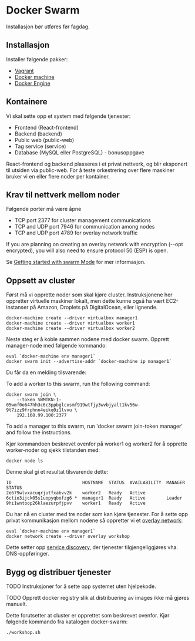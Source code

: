 # Docker Swarm

Installasjon bør utføres før fagdag.

## Installasjon

Installer følgende pakker:

- [Vagrant](https://www.vagrantup.com/)
- [Docker machine](https://docs.docker.com/engine/installation/)
- [Docker Engine](https://github.com/docker/machine/releases/)

## Kontainere

Vi skal sette opp et system med følgende tjenester:

- Frontend (React-frontend)
- Backend (backend)
- Public web (public-web)
- Tag service (service)
- Database (MySQL eller PostgreSQL) - bonusoppgave

React-frontend og backend plasseres i et privat nettverk, og blir eksponert til
utsiden via public-web. For å teste orkestrering over flere maskiner bruker vi
en eller flere noder per kontainer.

## Krav til nettverk mellom noder

Følgende porter må være åpne

- TCP port 2377 for cluster management communications
- TCP and UDP port 7946 for communication among nodes
- TCP and UDP port 4789 for overlay network traffic

If you are planning on creating an overlay network with encryption (--opt encrypted), you
will also need to ensure protocol 50 (ESP) is open.

Se [Getting started with swarm Mode](https://docs.docker.com/engine/swarm/swarm-tutorial/#/install-docker-engine-on-linux-machines)
for mer informasjon.

## Oppsett av cluster

Først må vi opprette noder som skal kjøre cluster. Instruksjonene her oppretter virtuelle
maskiner lokalt, men dette kunne også ha vært EC2-instanser på Amazon, Droplets på DigitalOcean,
eller lignende.

    docker-machine create --driver virtualbox manager1
    docker-machine create --driver virtualbox worker1
    docker-machine create --driver virtualbox worker2

Neste steg er å koble sammen nodene med docker swarm. Opprett manager-node med
følgende kommando:

    eval `docker-machine env manager1`
    docker swarm init --advertise-addr `docker-machine ip manager1`

Du får da en melding tilsvarende:

  To add a worker to this swarm, run the following command:

    docker swarm join \
        --token SWMTKN-1-05wmf0o647hh3c6c3ppbglcxsmf919wtfjy3wvbjyalt1kv56w-9t7izz9frphnn4eikq0z1lvvu \
        192.168.99.100:2377

  To add a manager to this swarm, run 'docker swarm join-token manager' and follow the instructions.

Kjør kommandoen beskrevet ovenfor på worker1 og worker2 for å opprette worker-noder og
sjekk tilstanden med:

    docker node ls

Denne skal gi et resultat tilsvarende dette:

    ID                           HOSTNAME  STATUS  AVAILABILITY  MANAGER STATUS
    2e679wlvxacuqrjutfxabvv2k    worker2   Ready   Active        
    6ctio3ijck05s1uopyqbofzg6 *  manager1  Ready   Active        Leader
    9hi1wntoop26klaezurpfjpvv    worker1   Ready   Active        

Du har nå en cluster med tre noder som kan kjøre tjenester. For å sette opp privat
kommunikasjon mellom nodene så oppretter vi et
[overlay network](https://docs.docker.com/engine/swarm/networking/):

    eval `docker-machine env manager1`
    docker network create --driver overlay workshop

Dette setter opp [service discovery](https://docs.docker.com/engine/swarm/networking/#/use-swarm-mode-service-discovery), der
tjenester tilgjengeliggjøres vha. DNS-oppføringer.

## Bygg og distribuer tjenester

TODO Instruksjoner for å sette opp systemet uten hjelpekode.

TODO Opprett docker registry slik at distribuering av images ikke må gjøres manuelt.

Dette forutsetter at cluster er opprettet som beskrevet ovenfor. Kjør følgende
kommando fra katalogen docker-swarm:

    ./workshop.sh
